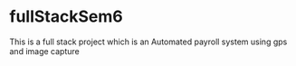 # fullStackSem6
This is a full stack project which is an Automated payroll system using gps and image capture
